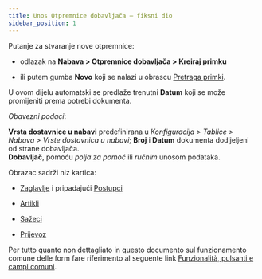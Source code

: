 ```yaml
---
title: Unos Otpremnice dobavljača – fiksni dio
sidebar_position: 1
---
```



Putanje za stvaranje nove otpremnice:

- odlazak na **Nabava > Otpremnice dobavljača > Kreiraj primku** 

- ili putem gumba **Novo** koji se nalazi u obrascu [Pretraga primki](/docs/purchase/purchase-delivery-note/search-delivery-note).

U ovom dijelu automatski se predlaže trenutni **Datum** koji se može promijeniti prema potrebi dokumenta.

*Obavezni podaci*:

**Vrsta dostavnice u nabavi** predefinirana u *Konfiguracija > Tablice > Nabava > Vrste dostavnica u nabavi*; 
**Broj** i **Datum** dokumenta dodijeljeni od strane dobavljača.  
**Dobavljač**, pomoću *polja za pomoć* ili *ručnim* unosom podataka.


Obrazac sadrži niz kartica:

-  [Zaglavlje](/docs/purchase/purchase-delivery-note/insert-purchase-delivery-note/header) i pripadajući [Postupci](/docs/purchase/purchase-delivery-note/insert-purchase-delivery-note/header-procedures/execution-from-purchase-order) 

-  [Artikli](/docs/purchase/purchase-delivery-note/insert-purchase-delivery-note/items) 

-  [Sažeci](/docs/purchase/purchase-delivery-note/insert-purchase-delivery-note/summaries) 

-  [Prijevoz](/docs/purchase/purchase-delivery-note/insert-purchase-delivery-note/transport) 


Per tutto quanto non dettagliato in questo documento sul funzionamento comune delle form fare riferimento al seguente link [Funzionalità, pulsanti e campi comuni](/docs/guide/common).